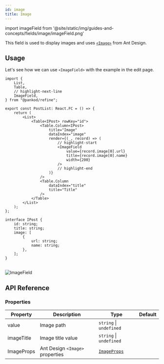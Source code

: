 ```yaml
---
id: image
title: Image
---
```


import imageField from '@site/static/img/guides-and-concepts/fields/image/imageField.png'

This field is used to display images and uses [`<Image>`](https://ant.design/components/image/#header) from Ant Design.

## Usage

Let's see how we can use `<ImageField>` with the example in the edit page.

```tsx
import { 
    List,
    Table,
    // highlight-next-line
    ImageField,
} from "@pankod/refine";

export const PostList: React.FC = () => {
    return (
        <List>
            <Table<IPost> rowKey="id">
                <Table.Column<IPost>
                    title="Image"
                    dataIndex="image"
                    render={(_, record) => (
                        // highlight-start
                        <ImageField
                            value={record.image[0].url}
                            title={record.image[0].name}
                            width={200}
                        />
                        // highlight-end
                    )}
                />
                <Table.Column
                    dataIndex="title"
                    title="Title"
                />
            </Table>
        </List>
    );
};

interface IPost {
    id: string;
    title: string;
    image: [
        {
            url: string;
            name: string;
        },
    ];
}
```

<br/>
<div class="img-container">
    <div class="window">
        <div class="control red"></div>
        <div class="control orange"></div>
        <div class="control green"></div>
    </div>
    <img src={imageField} alt="ImageField" />
</div>

## API Reference

### Properties

| Property   | Description                | Type                                                     | Default |
| ---------- | -------------------------- | -------------------------------------------------------- | ------- |
| value      | Image path                 | `string` \| `undefined`                                  |         |
| imageTitle | Image title value          | `string` \| `undefined`                                  |         |
| ImageProps | Ant Design `<Image>` properties | [`ImageProps`](https://ant.design/components/image/#API) |         |
